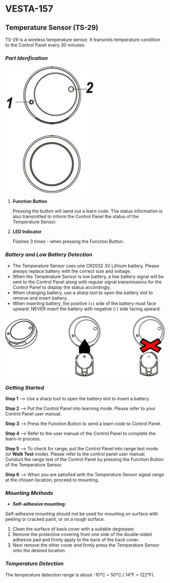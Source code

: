 # VESTA-157

## **Temperature Sensor (TS-29)**

TS-29 is a wireless temperature sensor. It transmits temperature condition to the Control Panel every 30 minutes.

### _**Part Idenfication**_

![](<.gitbook/assets/0 (65).jpeg>)

1.  **Function Button**

    Pressing the button will send out a learn code. The status information is also transmitted to inform the Control Panel the status of the Temperature Sensor.
2.  **LED Indicator**

    Flashes 3 times - when pressing the Function Button.

### _**Battery and Low Battery Detection**_

* The Temperature Sensor uses one CR2032 3V Lithium battery. Please always replace battery with the correct size and voltage.
* When the Temperature Sensor is low battery, a low battery signal will be sent to the Control Panel along with regular signal transmissions for the Control Panel to display the status accordingly.
* When changing battery, use a sharp tool to open the battery slot to remove and insert battery.
* When inserting battery, the positive (+) side of the battery must face upward. NEVER insert the battery with negative (-) side facing upward.

![](<.gitbook/assets/1 (62).png>)

### _**Getting Started**_

**Step 1** --> Use a sharp tool to open the battery slot to insert a battery.

**Step 2** --> Put the Control Panel into learning mode. Please refer to your Control Panel user manual.

**Step 3** --> Press the Function Button to send a learn code to Control Panel.

**Step 4** --> Refer to the user manual of the Control Panel to complete the learn-in process.

**Step 5** --> To check for range, put the Control Panel into range test mode (or **Walk Test** mode). Please refer to the control panel user manual. Conduct the range test of the Control Panel by pressing the Function Button of the Temperature Sensor.

**Step 6** --> When you are satisfied with the Temperature Sensor signal range at the chosen location, proceed to mounting.

### _**Mounting Methods**_

* **Self-adhesive mounting:**

Self-adhesive mounting should not be used for mounting on surface with peeling or cracked paint, or on a rough surface.

1. Clean the surface of back cover with a suitable degreaser.
2. Remove the protective covering from one side of the double-sided adhesive pad and firmly apply to the back of the back cover.
3. Next remove the other cover and firmly press the Temperature Sensor onto the desired location.

### _**Temperature Detection**_

The temperature detection range is about -10°C \~ 50°C.( 14°F \~ 122°F).
